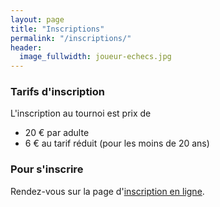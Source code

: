```yaml
---
layout: page
title: "Inscriptions"
permalink: "/inscriptions/"
header:
  image_fullwidth: joueur-echecs.jpg
---
```

### Tarifs d'inscription
L'inscription au tournoi est prix de
- 20 € par adulte
- 6 € au tarif réduit (pour les moins de 20 ans)

### Pour s'inscrire
Rendez-vous sur la page d'[inscription en ligne](https://www.helloasso.com/associations/mjc-de-pace/evenements/echec).
